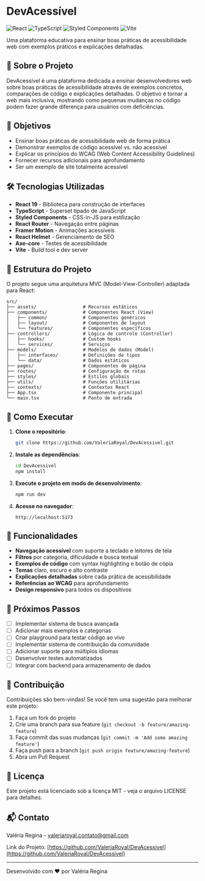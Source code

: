 # DevAcessível

![React](https://img.shields.io/badge/React-61DAFB?style=for-the-badge&logo=react&logoColor=black)
![TypeScript](https://img.shields.io/badge/TypeScript-3178C6?style=for-the-badge&logo=typescript&logoColor=white)
![Styled Components](https://img.shields.io/badge/Styled_Components-DB7093?style=for-the-badge&logo=styled-components&logoColor=white)
![Vite](https://img.shields.io/badge/Vite-646CFF?style=for-the-badge&logo=vite&logoColor=white)

Uma plataforma educativa para ensinar boas práticas de acessibilidade web com exemplos práticos e explicações detalhadas.

## 🚀 Sobre o Projeto

DevAcessível é uma plataforma dedicada a ensinar desenvolvedores web sobre boas práticas de acessibilidade através de exemplos concretos, comparações de código e explicações detalhadas. O objetivo é tornar a web mais inclusiva, mostrando como pequenas mudanças no código podem fazer grande diferença para usuários com deficiências.

## 🎯 Objetivos

- Ensinar boas práticas de acessibilidade web de forma prática
- Demonstrar exemplos de código acessível vs. não acessível
- Explicar os princípios do WCAG (Web Content Accessibility Guidelines)
- Fornecer recursos adicionais para aprofundamento
- Ser um exemplo de site totalmente acessível

## 🛠️ Tecnologias Utilizadas

- **React 19** - Biblioteca para construção de interfaces
- **TypeScript** - Superset tipado de JavaScript
- **Styled Components** - CSS-in-JS para estilização
- **React Router** - Navegação entre páginas
- **Framer Motion** - Animações acessíveis
- **React Helmet** - Gerenciamento de SEO
- **Axe-core** - Testes de acessibilidade
- **Vite** - Build tool e dev server

## 📁 Estrutura do Projeto

O projeto segue uma arquitetura MVC (Model-View-Controller) adaptada para React:

```
src/
├── assets/                 # Recursos estáticos
├── components/             # Componentes React (View)
│   ├── common/             # Componentes genéricos
│   ├── layout/             # Componentes de layout
│   └── features/           # Componentes específicos
├── controllers/            # Lógica de controle (Controller)
│   ├── hooks/              # Custom hooks
│   └── services/           # Serviços
├── models/                 # Modelos de dados (Model)
│   ├── interfaces/         # Definições de tipos
│   └── data/               # Dados estáticos
├── pages/                  # Componentes de página
├── routes/                 # Configuração de rotas
├── styles/                 # Estilos globais
├── utils/                  # Funções utilitárias
├── contexts/               # Contextos React
├── App.tsx                 # Componente principal
└── main.tsx                # Ponto de entrada
```

## 🚀 Como Executar

1. **Clone o repositório**:
   ```bash
   git clone https://github.com/ValeriaRoyal/DevAcessivel.git
   ```

2. **Instale as dependências**:
   ```bash
   cd DevAcessivel
   npm install
   ```

3. **Execute o projeto em modo de desenvolvimento**:
   ```bash
   npm run dev
   ```

4. **Acesse no navegador**:
   ```
   http://localhost:5173
   ```

## 🌟 Funcionalidades

- **Navegação acessível** com suporte a teclado e leitores de tela
- **Filtros** por categoria, dificuldade e busca textual
- **Exemplos de código** com syntax highlighting e botão de cópia
- **Temas** claro, escuro e alto contraste
- **Explicações detalhadas** sobre cada prática de acessibilidade
- **Referências ao WCAG** para aprofundamento
- **Design responsivo** para todos os dispositivos

## 🔮 Próximos Passos

- [ ] Implementar sistema de busca avançada
- [ ] Adicionar mais exemplos e categorias
- [ ] Criar playground para testar código ao vivo
- [ ] Implementar sistema de contribuição da comunidade
- [ ] Adicionar suporte para múltiplos idiomas
- [ ] Desenvolver testes automatizados
- [ ] Integrar com backend para armazenamento de dados

## 🤝 Contribuição

Contribuições são bem-vindas! Se você tem uma sugestão para melhorar este projeto:

1. Faça um fork do projeto
2. Crie uma branch para sua feature (`git checkout -b feature/amazing-feature`)
3. Faça commit das suas mudanças (`git commit -m 'Add some amazing feature'`)
4. Faça push para a branch (`git push origin feature/amazing-feature`)
5. Abra um Pull Request

## 📄 Licença

Este projeto está licenciado sob a licença MIT - veja o arquivo LICENSE para detalhes.

## 📬 Contato

Valéria Regina - [valeriaroyal.contato@gmail.com](mailto:valeriaroyal.contato@gmail.com)

Link do Projeto: [https://github.com/ValeriaRoyal/DevAcessivel](https://github.com/ValeriaRoyal/DevAcessivel)

---

Desenvolvido com ❤️ por Valéria Regina
